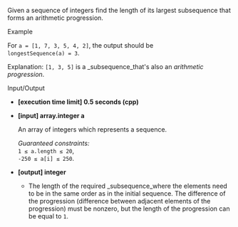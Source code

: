 
Given a sequence of integers find the length of its largest  subsequence  that forms an  arithmetic progression.

Example

For  `a = [1, 7, 3, 5, 4, 2]`, the output should be  
`longestSequence(a) = 3`.

Explanation:  `[1, 3, 5]`  is a  _subsequence_that's also an  _arithmetic progression_.

Input/Output

-   **[execution time limit] 0.5 seconds (cpp)**
    
-   **[input] array.integer a**
    
    An array of integers which represents a sequence.
    
    _Guaranteed constraints:_  
    `1 ≤ a.length ≤ 20`,  
    `-250 ≤ a[i] ≤ 250`.
    
-   **[output] integer**
    
    -   The length of the required  _subsequence_where the elements need to be in the same order as in the initial sequence. The difference of the progression (difference between adjacent elements of the progression) must be nonzero, but the length of the progression can be equal to  `1`.
